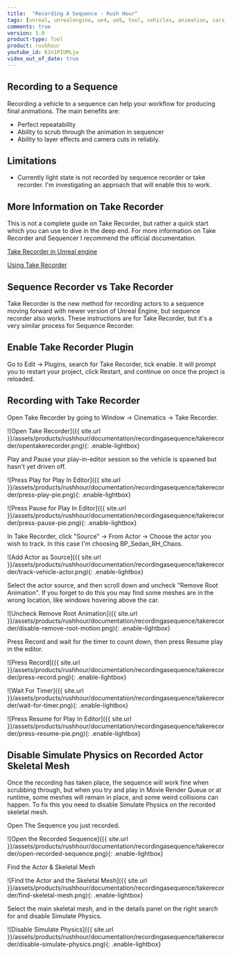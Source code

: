 ```yaml
---
title:  "Recording A Sequence - Rush Hour"
tags: [unreal, unrealengine, ue4, ue5, tool, vehicles, animation, cars, animation, rushhour]
comments: true
version: 1.0
product-type: Tool
product: rushhour
youtube_id: K2n1PIUMLjw
video_out_of_date: true
---
```


## Recording to a Sequence

Recording a vehicle to a sequence can help your workflow for producing final animations. The main benefits are:

* Perfect repeatability
* Ability to scrub through the animation in sequencer
* Ability to layer effects and camera cuts in reliably.

## Limitations

* Currently light state is not recorded by sequence recorder or take recorder. I'm investigating an approach that will enable this to work.

## More Information on Take Recorder

This is not a complete guide on Take Recorder, but rather a quick start which you can use to dive in the deep end. For more information on Take Recorder and Sequencer I recommend the official documentation.

[Take Recorder in Unreal engine](https://docs.unrealengine.com/5.0/en-US/take-recorder-in-unreal-engine/)

[Using Take Recorder](https://docs.unrealengine.com/5.0/en-US/record-gameplay-in-unreal-engine/)

## Sequence Recorder vs Take Recorder

Take Recorder is the new method for recording actors to a sequence moving forward with newer version of Unreal Engine, but sequence recorder also works. These instructions are for Take Recorder, but it's a very similar process for Sequence Recorder.

## Enable Take Recorder Plugin

Go to Edit -> Plugins, search for Take Recorder, tick enable. It will prompt you to restart your project, click Restart, and continue on once the project is reloaded.

## Recording with Take Recorder

Open Take Recorder by going to Window -> Cinematics -> Take Recorder.

![Open Take Recorder]({{ site.url }}/assets/products/rushhour/documentation/recordingasequence/takerecorder/opentakerecorder.png){: .enable-lightbox}

Play and Pause your play-in-editor session so the vehicle is spawned but hasn't yet driven off.

![Press Play for Play In Editor]({{ site.url }}/assets/products/rushhour/documentation/recordingasequence/takerecorder/press-play-pie.png){: .enable-lightbox}

![Press Pause for Play In Editor]({{ site.url }}/assets/products/rushhour/documentation/recordingasequence/takerecorder/press-pause-pie.png){: .enable-lightbox}

In Take Recorder, click "Source" -> From Actor -> Choose the actor you wish to track. In this case I'm choosing BP_Sedan_RH_Chaos.

![Add Actor as Source]({{ site.url }}/assets/products/rushhour/documentation/recordingasequence/takerecorder/track-vehicle-actor.png){: .enable-lightbox}

Select the actor source, and then scroll down and uncheck "Remove Root Animation". If you forget to do this you may find some meshes are in the wrong location, like windows hovering above the car.

![Uncheck Remove Root Animation]({{ site.url }}/assets/products/rushhour/documentation/recordingasequence/takerecorder/disable-remove-root-motion.png){: .enable-lightbox}

Press Record and wait for the timer to count down, then press Resume play in the editor.

![Press Record]({{ site.url }}/assets/products/rushhour/documentation/recordingasequence/takerecorder/press-record.png){: .enable-lightbox}

![Wait For Timer]({{ site.url }}/assets/products/rushhour/documentation/recordingasequence/takerecorder/wait-for-timer.png){: .enable-lightbox}

![Press Resume for Play In Editor]({{ site.url }}/assets/products/rushhour/documentation/recordingasequence/takerecorder/press-resume-pie.png){: .enable-lightbox}

## Disable Simulate Physics on Recorded Actor Skeletal Mesh

Once the recording has taken place, the sequence will work fine when scrubbing through, but when you try and play in Movie Render Queue or at runtime, some meshes will remain in place, and some weird collisions can happen. To fix this you need to disable Simulate Physics on the recorded skeletal mesh.

Open The Sequence you just recorded.

![Open the Recorded Sequence]({{ site.url }}/assets/products/rushhour/documentation/recordingasequence/takerecorder/open-recorded-sequence.png){: .enable-lightbox}

Find the Actor & Skeletal Mesh

![Find the Actor and the Skeletal Mesh]({{ site.url }}/assets/products/rushhour/documentation/recordingasequence/takerecorder/find-skeletal-mesh.png){: .enable-lightbox}

Select the main skeletal mesh, and in the details panel on the right search for and disable Simulate Physics.

![Disable Simulate Physics]({{ site.url }}/assets/products/rushhour/documentation/recordingasequence/takerecorder/disable-simulate-physics.png){: .enable-lightbox}
